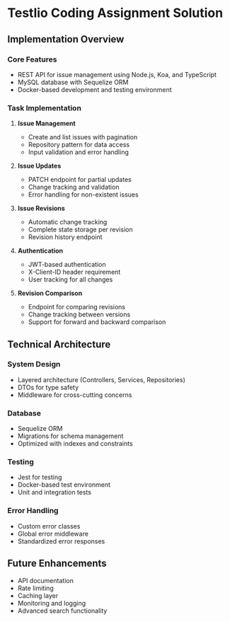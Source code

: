 # Testlio Coding Assignment Solution

## Implementation Overview

### Core Features
- REST API for issue management using Node.js, Koa, and TypeScript
- MySQL database with Sequelize ORM
- Docker-based development and testing environment

### Task Implementation

1. **Issue Management**
   - Create and list issues with pagination
   - Repository pattern for data access
   - Input validation and error handling

2. **Issue Updates**
   - PATCH endpoint for partial updates
   - Change tracking and validation
   - Error handling for non-existent issues

3. **Issue Revisions**
   - Automatic change tracking
   - Complete state storage per revision
   - Revision history endpoint

4. **Authentication**
   - JWT-based authentication
   - X-Client-ID header requirement
   - User tracking for all changes

5. **Revision Comparison**
   - Endpoint for comparing revisions
   - Change tracking between versions
   - Support for forward and backward comparison

## Technical Architecture

### System Design
- Layered architecture (Controllers, Services, Repositories)
- DTOs for type safety
- Middleware for cross-cutting concerns

### Database
- Sequelize ORM
- Migrations for schema management
- Optimized with indexes and constraints

### Testing
- Jest for testing
- Docker-based test environment
- Unit and integration tests

### Error Handling
- Custom error classes
- Global error middleware
- Standardized error responses

## Future Enhancements
- API documentation
- Rate limiting
- Caching layer
- Monitoring and logging
- Advanced search functionality 